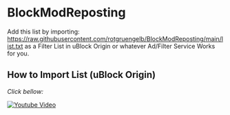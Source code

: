 # BlockModReposting
Add this list by importing: https://raw.githubusercontent.com/rotgruengelb/BlockModReposting/main/list.txt as a Filter List in uBlock Origin or whatever Ad/Filter Service Works for you.


## How to Import List (uBlock Origin)

_Click bellow:_

[![Youtube Video](https://img.youtube.com/vi/Tu3kGgK0_ic/0.jpg)](https://www.youtube-nocookie.com/embed/Tu3kGgK0_ic?start=39)
